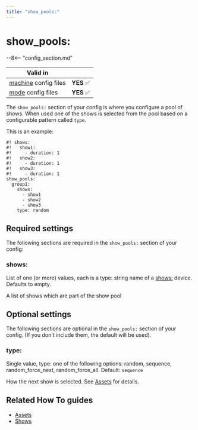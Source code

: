 ```yaml
---
title: "show_pools:"
---
```


# show_pools:


--8<-- "config_section.md"

| Valid in | |
|-----|:----:|
|[machine](instructions/machine_config.md) config files |**YES** :white_check_mark:|
|[mode](instructions/mode_config.md) config files|**YES** :white_check_mark:|

The `show_pools:` section of your config is where you configure a pool
of shows. When used one of the shows is selected from the pool based on
a configurable pattern called `type`.

This is an example:

``` mpf-config
#! shows:
#!   show1:
#!     - duration: 1
#!   show2:
#!     - duration: 1
#!   show3:
#!     - duration: 1
show_pools:
  group1:
    shows:
      - show1
      - show2
      - show3
    type: random
```

## Required settings

The following sections are required in the `show_pools:` section of your
config:

### shows:

List of one (or more) values, each is a type: string name of a
[shows:](../shows/index.md) device. Defaults to empty.

A list of shows which are part of the show pool

## Optional settings

The following sections are optional in the `show_pools:` section of your
config. (If you don't include them, the default will be used).

### type:

Single value, type: one of the following options: random, sequence,
random_force_next, random_force_all. Default: `sequence`

How the next show is selected. See [Assets](../assets/index.md) for details.

## Related How To guides

* [Assets](../assets/index.md)
* [Shows](../shows/index.md)
